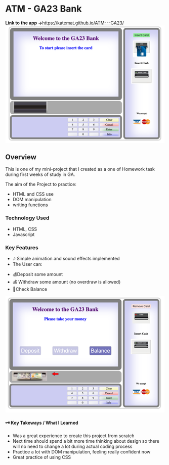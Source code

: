 # ATM - GA23 Bank

**Link to the app ->**<https://katemat.github.io/ATM---GA23/>
![main page](/images/screenShot.png )

## Overview 

This is one of my mini-project that I created as a one of Homework task during first weeks of study in GA. 

The aim of the Project to practice:
- HTML and CSS use
- DOM manipulation
- writing functions


### Technology Used

- HTML, CSS
- Javascript


### Key Features

- 🎶 Simple animation and sound effects implemented
- The User can:
 + 💰Deposit some amount
 + 💰 Withdraw some amount (no overdraw is allowed)
 + 🤑Check Balance

![alt text](/images/screenShot3.png )


#### 🗝 Key Takeways / What I Learned

- Was a great experience to create this project from scratch 
- Next time should spend a bit more time thinking about design so there will no need to change a lot during actual coding process
- Practice a lot with DOM manipulation, feeling really confident now
- Great practice of using CSS
